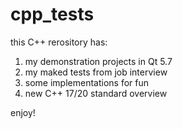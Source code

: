 # cpp_tests
this C++ rerository has:
1) my demonstration projects in Qt 5.7
2) my maked tests from job interview
3) some implementations for fun
4) new C++ 17/20 standard overview

enjoy!
